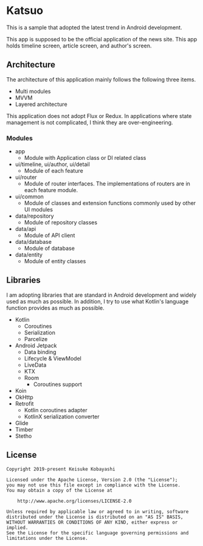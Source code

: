 # Katsuo

This is a sample that adopted the latest trend in Android development.

This app is supposed to be the official application of the news site. This app holds timeline screen, article screen, and author's screen.

## Architecture

The architecture of this application mainly follows the following three items.

- Multi modules
- MVVM
- Layered architecture

This application does not adopt Flux or Redux. In applications where state management is not complicated, I think they are over-engineering.

### Modules

- app
  - Module with Application class or DI related class
- ui/timeline, ui/author, ui/detail
  - Module of each feature
- ui/router
  - Module of router interfaces. The implementations of routers are in each feature module.
- ui/common
  - Module of classes and extension functions commonly used by other UI modules
- data/repository
  - Module of repository classes
- data/api
  - Module of API client
- data/database
  - Module of database
- data/entity
  - Module of entity classes

## Libraries

I am adopting libraries that are standard in Android development and widely used as much as possible.
In addition, I try to use what Kotlin's language function provides as much as possible.

- Kotlin
  - Coroutines
  - Serialization
  - Parcelize
- Android Jetpack
  - Data binding
  - Lifecycle & ViewModel
  - LiveData
  - KTX
  - Room
    - Coroutines support
- Koin
- OkHttp
- Retrofit
  - Kotlin coroutines adapter
  - KotlinX serialization converter
- Glide
- Timber
- Stetho
  
## License

```
Copyright 2019-present Keisuke Kobayashi

Licensed under the Apache License, Version 2.0 (the "License");
you may not use this file except in compliance with the License.
You may obtain a copy of the License at

    http://www.apache.org/licenses/LICENSE-2.0

Unless required by applicable law or agreed to in writing, software
distributed under the License is distributed on an "AS IS" BASIS,
WITHOUT WARRANTIES OR CONDITIONS OF ANY KIND, either express or implied.
See the License for the specific language governing permissions and
limitations under the License.
```
